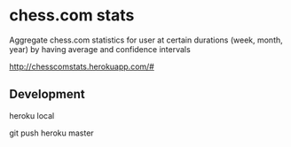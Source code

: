 # chess.com stats
Aggregate chess.com statistics for user at certain durations (week, month, year) by having average and confidence intervals

http://chesscomstats.herokuapp.com/#

## Development
heroku local

git push heroku master